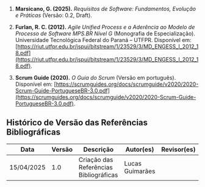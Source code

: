 1. **Marsicano, G. (2025).** _Requisitos de Software: Fundamentos, Evolução e Práticas_ (Versão: 0.2, Draft). 

2. **Furlan, R. C. (2012).** _Agile Unified Process e a Aderência ao Modelo de Processo de Software MPS.BR Nível G_ (Monografia de Especialização). Universidade Tecnológica Federal do Paraná – UTFPR. Disponível em: [https://riut.utfpr.edu.br/jspui/bitstream/1/23529/3/MD_ENGESS_I_2012_18.pdf](https://riut.utfpr.edu.br/jspui/bitstream/1/23529/3/MD_ENGESS_I_2012_18.pdf).

3. **Scrum Guide (2020).** _O Guia do Scrum_ (Versão em português). Disponível em: [https://scrumguides.org/docs/scrumguide/v2020/2020-Scrum-Guide-PortugueseBR-3.0.pdf](https://scrumguides.org/docs/scrumguide/v2020/2020-Scrum-Guide-PortugueseBR-3.0.pdf).

## Histórico de Versão das Referências Bibliográficas

Data     | Versão | Descrição | Autor(es) | Revisor(es)
-------- | ------ | --------- | ----- | ---------
15/04/2025 | 1.0 | Criação das Referências Bibliográficas | Lucas Guimarães | 
